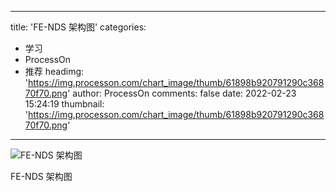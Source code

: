 
---
title: 'FE-NDS 架构图'
categories: 
 - 学习
 - ProcessOn
 - 推荐
headimg: 'https://img.processon.com/chart_image/thumb/61898b920791290c36870f70.png'
author: ProcessOn
comments: false
date: 2022-02-23 15:24:19
thumbnail: 'https://img.processon.com/chart_image/thumb/61898b920791290c36870f70.png'
---

<div>   
<img class="thumb" alt="FE-NDS 架构图" src="https://img.processon.com/chart_image/thumb/61898b920791290c36870f70.png" referrerpolicy="no-referrer">
<p>FE-NDS 架构图</p>  
</div>
            